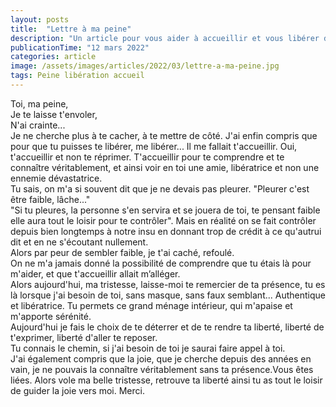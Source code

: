 ```yaml
---
layout: posts
title:  "Lettre à ma peine"
description: "Un article pour vous aider à accueillir et vous libérer de votre peine"
publicationTime: "12 mars 2022"
categories: article
image: /assets/images/articles/2022/03/lettre-a-ma-peine.jpg
tags: Peine libération accueil
---
```

        
Toi, ma peine,   
Je te laisse t'envoler,  
N'ai crainte...  
Je ne cherche plus à te cacher, à te mettre de côté. J'ai enfin compris que pour que tu puisses te libérer, me libérer... Il me fallait t'accueillir. Oui, t'accueillir et non te réprimer. T'accueillir pour te comprendre et te connaître véritablement, et ainsi voir en toi une amie, libératrice et non une ennemie dévastatrice.  
Tu sais, on m'a si souvent dit que je ne devais pas pleurer. "Pleurer c'est être faible, lâche..."  
"Si tu pleures, la personne s'en servira et se jouera de toi, te pensant faible elle aura tout le loisir pour te contrôler". Mais en réalité on se fait contrôler depuis bien longtemps à notre insu en donnant trop de crédit à ce qu'autrui dit et en ne s'écoutant nullement.  
Alors par peur de sembler faible, je t'ai caché, refoulé.  
On ne m'a jamais donné la possibilité de comprendre que tu étais là pour m'aider, et que t'accueillir allait m’alléger.  
Alors aujourd'hui, ma tristesse, laisse-moi te remercier de ta présence, tu es là lorsque j'ai besoin de toi, sans masque, sans faux semblant... Authentique et libératrice. Tu permets ce grand ménage intérieur, qui m'apaise et m'apporte sérénité.  
Aujourd'hui je fais le choix de te déterrer et de te rendre ta liberté, liberté de t'exprimer, liberté d'aller te reposer.  
Tu connais le chemin, si j'ai besoin de toi je saurai faire appel à toi.  
J'ai également compris que la joie, que je cherche depuis des années en vain, je ne pouvais la connaître véritablement sans ta présence.Vous êtes liées. Alors vole ma belle tristesse, retrouve ta liberté ainsi tu as tout le loisir de guider la joie vers moi. Merci.  
